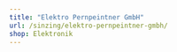 ```yaml
---
title: "Elektro Pernpeintner GmbH"
url: /sinzing/elektro-pernpeintner-gmbh/
shop: Elektronik
---
```

